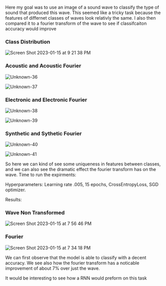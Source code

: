 Here my goal was to use an image of a sound wave to classify the type of sound that produced this wave. This seemed like a tricky task because the 
features of differnet classes of waves look relativly the same. I also then compared it to a fourier transform of the wave to see if classifcaiton accuracy
would improve

### Class Distribution
![Screen Shot 2023-01-15 at 9 21 38 PM](https://user-images.githubusercontent.com/47921972/212584944-04a5b60d-f88b-4896-8827-042d4489f7f2.png)


### Acoustic and Acoustic Fourier
![Unknown-36](https://user-images.githubusercontent.com/47921972/212576644-a9174795-17ec-4299-b0e0-097e745a77fe.png)

![Unknown-37](https://user-images.githubusercontent.com/47921972/212576700-86448006-e43f-4425-8513-70753fad5832.png)


### Electronic and Electronic Fourier
![Unknown-38](https://user-images.githubusercontent.com/47921972/212576762-22224a53-db5c-42c6-81ab-ec957c2201b5.png)

![Unknown-39](https://user-images.githubusercontent.com/47921972/212576765-a7ea04da-6f2b-4c0e-bd45-c3b2e6ad2a12.png)

### Synthetic and Sythetic Fourier
![Unknown-40](https://user-images.githubusercontent.com/47921972/212576821-8347c21f-85ea-432e-85b5-fd7e248339e9.png)

![Unknown-41](https://user-images.githubusercontent.com/47921972/212576825-6530ab78-5312-4ea3-9b6d-377b933a5bf9.png)

So here we can kind of see some uniqueness in features between classes, and we can also see the dramatic effect the fourier transform has on the wave. 
Time to run the expirments:

Hyperparameters:
Learning rate .005, 15 epochs, CrossEntropyLoss, SGD optimizer. 

Results: 

### Wave Non Transformed
![Screen Shot 2023-01-15 at 7 56 46 PM](https://user-images.githubusercontent.com/47921972/212577354-38d1050e-ca47-4caf-a079-965ab646ba97.png)


### Fourier
![Screen Shot 2023-01-15 at 7 34 18 PM](https://user-images.githubusercontent.com/47921972/212577034-1cb49e62-a25e-480f-8dab-17b25ce97127.png)



We can first observe that the model is able to classify with a decent accuracy. 
We see also how the fourier transform has a noticable improvement of about 7% over just the wave. 

It would be interesting to see how a RNN would preform on this task
